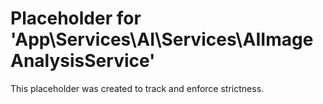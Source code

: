 ﻿# Placeholder for 'App\Services\AI\Services\AIImageAnalysisService'
This placeholder was created to track and enforce strictness.
